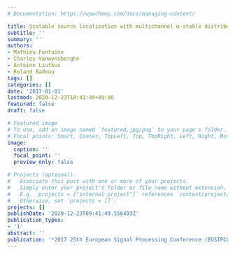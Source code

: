 ```yaml
---
# Documentation: https://wowchemy.com/docs/managing-content/

title: Scalable source localization with multichannel α-stable distributions
subtitle: ''
summary: ''
authors:
- Mathieu Fontaine
- Charles Vanwynsberghe
- Antoine Liutkus
- Roland Badeau
tags: []
categories: []
date: '2017-01-01'
lastmod: 2020-12-23T18:41:49+09:00
featured: false
draft: false

# Featured image
# To use, add an image named `featured.jpg/png` to your page's folder.
# Focal points: Smart, Center, TopLeft, Top, TopRight, Left, Right, BottomLeft, Bottom, BottomRight.
image:
  caption: ''
  focal_point: ''
  preview_only: false

# Projects (optional).
#   Associate this post with one or more of your projects.
#   Simply enter your project's folder or file name without extension.
#   E.g. `projects = ["internal-project"]` references `content/project/deep-learning/index.md`.
#   Otherwise, set `projects = []`.
projects: []
publishDate: '2020-12-23T09:41:49.556493Z'
publication_types:
- '1'
abstract: ''
publication: '*2017 25th European Signal Processing Conference (EUSIPCO)*'
---
```

